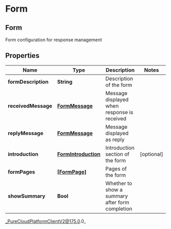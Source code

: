 # Form

## Form
Form configuration for response management

## Properties

|Name | Type | Description | Notes|
|------------ | ------------- | ------------- | -------------|
| **formDescription** | **String** | Description of the form | |
| **receivedMessage** | [**FormMessage**](FormMessage) | Message displayed when response is received | |
| **replyMessage** | [**FormMessage**](FormMessage) | Message displayed as reply | |
| **introduction** | [**FormIntroduction**](FormIntroduction) | Introduction section of the form | [optional] |
| **formPages** | [**[FormPage]**]([FormPage]) | Pages of the form | |
| **showSummary** | **Bool** | Whether to show a summary after form completion | |



_PureCloudPlatformClientV2@175.0.0_
